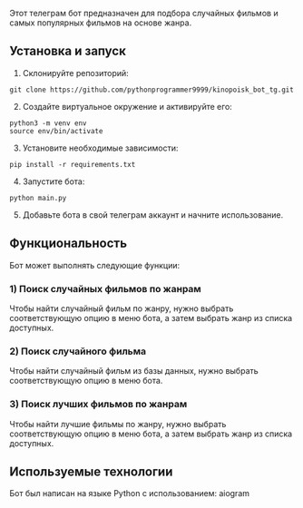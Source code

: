 Этот телеграм бот предназначен для подбора случайных фильмов и самых популярных фильмов на основе жанра. 

## Установка и запуск

1. Склонируйте репозиторий: 
```
git clone https://github.com/pythonprogrammer9999/kinopoisk_bot_tg.git
```

2. Создайте виртуальное окружение и активируйте его:
```
python3 -m venv env
source env/bin/activate
```

3. Установите необходимые зависимости:
```
pip install -r requirements.txt
```

4. Запустите бота:
```
python main.py
```

5. Добавьте бота в свой телеграм аккаунт и начните использование.

## Функциональность

Бот может выполнять следующие функции:

### 1) Поиск случайных фильмов по жанрам

Чтобы найти случайный фильм по жанру, нужно выбрать соответствующую опцию в меню бота, а затем выбрать жанр из списка доступных.

### 2) Поиск случайного фильма

Чтобы найти случайный фильм из базы данных, нужно выбрать соответствующую опцию в меню бота.

### 3) Поиск лучших фильмов по жанрам

Чтобы найти лучшие фильмы по жанру, нужно выбрать соответствующую опцию в меню бота, а затем выбрать жанр из списка доступных.

## Используемые технологии

Бот был написан на языке Python с использованием:
aiogram

